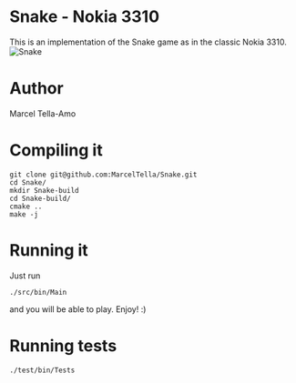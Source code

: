 # Snake - Nokia 3310
This is an implementation of the Snake game as in the classic Nokia 3310.
![Snake](img/snake.jpg?raw=true "Snake")

# Author
Marcel Tella-Amo

# Compiling it
```
git clone git@github.com:MarcelTella/Snake.git
cd Snake/
mkdir Snake-build
cd Snake-build/
cmake ..
make -j
```

# Running it
Just run
```
./src/bin/Main
```
and you will be able to play. Enjoy! :)
# Running tests
```
./test/bin/Tests
```
